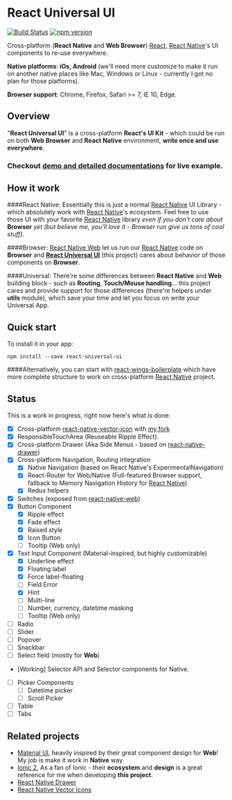 # React Universal UI

[![Build Status][travis-image]][travis-url]
[![npm version][npm-image]][npm-url]

Cross-platform (**React Native** and **Web Browser**) [React][react-url], [React Native][react-native-url]'s UI components to re-use everywhere.

**Native platforms**: **iOs, Android** (we'll need more customize to make it run on another native places like Mac, Windows or Linux - currently I got no plan for those platforms).

**Browser support**: Chrome, Firefox, Safari >= 7, IE 10, Edge.

[npm-image]: https://badge.fury.io/js/react-universal-ui.svg
[npm-url]: https://npmjs.org/package/react-universal-ui
[travis-image]: https://travis-ci.org/cloudle/ruui.svg?branch=master
[travis-url]: https://travis-ci.org/cloudle/ruui
[github-url]: https://github.com/cloudle/ruui
[react-url]: https://facebook.github.io/react/
[react-native-url]: https://facebook.github.io/react-native/
[react-native-web-url]: https://github.com/necolas/react-native-web
[react-wings-boilerplate-url]: https://github.com/cloudle/react-wings-boilerplate
[material-ui-url]: http://www.material-ui.com/
[ionic-url]: http://ionicframework.com/docs/v2/components/#overview
[react-native-vector-icon-url]: https://github.com/oblador/react-native-vector-icons
[cloud-vector-icons]: https://github.com/cloudle/react-native-vector-icons
[react-native-drawer-url]: https://github.com/root-two/react-native-drawer
[documentation-url]: https://cloudle.github.io/

## Overview
"**React Universal UI**" is a cross-platform **React's UI Kit** - which could be run on both **Web Browser** and **React Native** environment, **write once and use everywhere**.

### **Checkout [demo and detailed documentations][documentation-url] for live example.** 

## How it work
####React Native: 
Essentially this is just a normal [React Native][react-native-url] UI Library - which absolutely work with [React Native][react-native-url]'s ecosystem. Feel free to use those UI with your favorite [React Native][react-native-url] library *even if you don't care about* **Browser** *yet (but believe me, you'll love it - Browser run give us tons of cool stuff)*. 

####Browser:
[React Native Web][react-native-web-url] let us run our [React Native][react-native-url] code on **Browser** and **[React Universal UI][github-url]** (this project) cares about behavior of those components on **Browser**.

####Universal:
There're some differences between **React Native** and **Web** building block - such as **Routing**, **Touch/Mouse handling**... this project cares and provide support for those differences (there're helpers under **utils** module), which save your time and let you focus on write your Universal App.

## Quick start
To install it in your app:
```
npm install --save react-universal-ui
```

####Alternatively, you can start with [react-wings-boilerplate][react-wings-boilerplate-url] which have more complete structure to work on cross-platform [React Native][react-native-url] project.

## Status

This is a work in progress, right now here's what is done:

- [x] Cross-platform [react-native-vector-icon][react-native-vector-icon-url] with [my fork][cloud-vector-icons]
- [x] ResponsibleTouchArea (Reuseable Ripple Effect).
- [x] Cross-platform Drawer (Aka Side Menus - based on [react-native-drawer][react-native-drawer-url])
- [x] Cross-platform Navigation, Routing integration
  - [x] Native Navigation (based on React Native's ExperimentalNavigation)
  - [x] React-Router for Web/Native (Full-featured Browser support, fallback to Memory Navigation History for [React Native][react-native-url])
  - [x] Redux helpers
- [x] Switches (exposed from [react-native-web][react-native-web-url])
- [x] Button Component
  - [x] Ripple effect
  - [x] Fade effect
  - [x] Raised style
  - [x] Icon Button
  - [ ] Tooltip (Web only)
- [x] Text Input Component (Material-inspired, but highly customizable)
  - [x] Underline effect
  - [x] Floating label
  - [x] Force label-floating
  - [ ] Field Error
  - [x] Hint
  - [ ] Multi-line
  - [ ] Number, currency, datetime masking
  - [ ] Tooltip (Web only)
- [ ] Radio
- [ ] Slider
- [ ] Popover
- [ ] Snackbar
- [ ] Select field (mostly for **Web**)
- [Working] Selector API and Selector components for Native.  
- [ ] Picker Components
  - [ ] Datetime picker
  - [ ] Scroll Picker
- [ ] Table
- [ ] Tabs

## Related projects
* [Material UI][material-ui-url], heavily inspired by their great component design for **Web**! My job is make it work in **Native** way.
* [Ionic 2][ionic-url], As a fan of Ionic - their **ecosystem** and **design** is a great reference for me when developing **this project**.
* [React Native Drawer][react-native-drawer-url]
* [React Native Vector Icons][react-native-vector-icon-url]